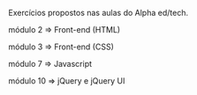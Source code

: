 Exercícios propostos nas aulas do Alpha ed/tech.

módulo 2 => Front-end (HTML)

módulo 3 => Front-end (CSS)

módulo 7 => Javascript

módulo 10 => jQuery e jQuery UI
